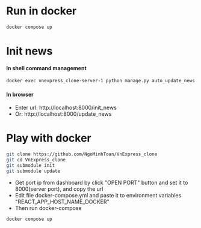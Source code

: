 # Run in docker
```bash
docker compose up
```

# Init news
#### In shell command management
```bash
docker exec vnexpress_clone-server-1 python manage.py auto_update_news big/[small]
```

#### In browser
- Enter url: http://localhost:8000/init_news
- Or: http://localhost:8000/update_news

# Play with docker
```bash
git clone https://github.com/NgoMinhToan/VnExpress_clone
git cd VnExpress_clone
git submodule init
git submodule update
```

- Get port ip from dashboard by click "OPEN PORT" button and set it to 8000(server port), and copy the url
- Edit file docker-compose.yml and paste it to environment variables "REACT_APP_HOST_NAME_DOCKER"
- Then run docker-compose
```bash
docker compose up
```
